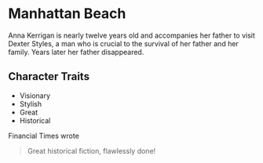 # Manhattan Beach
Anna Kerrigan is nearly twelve years old and accompanies her father to visit Dexter Styles, a man who is crucial to the survival of her father and her family. Years later her father disappeared.
## Character Traits
* Visionary 
* Stylish
* Great
* Historical

Financial Times wrote
> Great historical fiction, flawlessly done!

